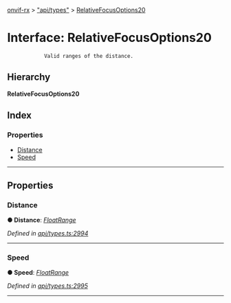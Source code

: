 [onvif-rx](../README.md) > ["api/types"](../modules/_api_types_.md) > [RelativeFocusOptions20](../interfaces/_api_types_.relativefocusoptions20.md)

# Interface: RelativeFocusOptions20

```
            Valid ranges of the distance.
```

## Hierarchy

**RelativeFocusOptions20**

## Index

### Properties

* [Distance](_api_types_.relativefocusoptions20.md#distance)
* [Speed](_api_types_.relativefocusoptions20.md#speed)

---

## Properties

<a id="distance"></a>

###  Distance

**● Distance**: *[FloatRange](_api_types_.floatrange.md)*

*Defined in [api/types.ts:2994](https://github.com/patrickmichalina/onvif-rx/blob/d62cee9/src/api/types.ts#L2994)*

___
<a id="speed"></a>

###  Speed

**● Speed**: *[FloatRange](_api_types_.floatrange.md)*

*Defined in [api/types.ts:2995](https://github.com/patrickmichalina/onvif-rx/blob/d62cee9/src/api/types.ts#L2995)*

___

